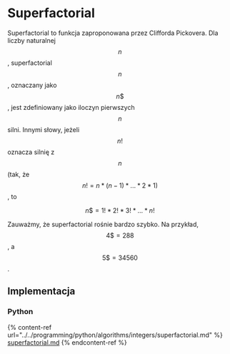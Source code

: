 # Superfactorial

Superfactorial to funkcja zaproponowana przez Clifforda Pickovera. Dla liczby naturalnej $$n$$, superfactorial $$n$$, oznaczany jako $$n\$$$, jest zdefiniowany jako iloczyn pierwszych $$n$$ silni. Innymi słowy, jeżeli $$n!$$ oznacza silnię z $$n$$ (tak, że $$n! = n * (n - 1) * ... * 2 * 1)$$, to

$$n\$ = 1! * 2! * 3! * ... * n!$$

Zauważmy, że superfactorial rośnie bardzo szybko. Na przykład, $$4\$=288$$, a $$5\$=34560$$.

## Implementacja

### Python

{% content-ref url="../../programming/python/algorithms/integers/superfactorial.md" %}
[superfactorial.md](../../programming/python/algorithms/integers/superfactorial.md)
{% endcontent-ref %}
